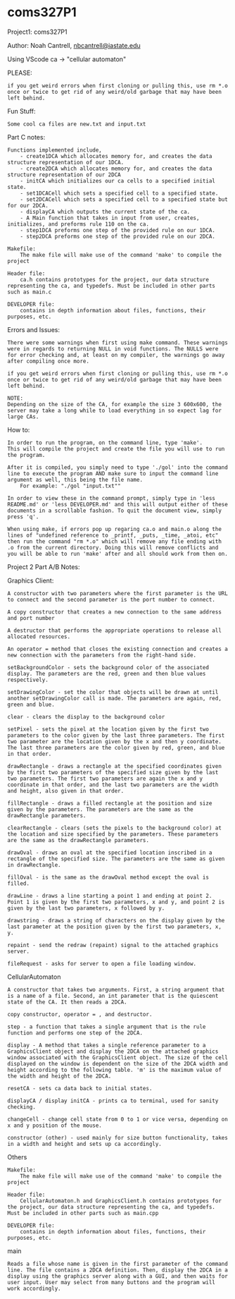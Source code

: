 # coms327P1

Project1: coms327P1

Author: Noah Cantrell, nbcantrell@iastate.edu

Using VScode
ca -> "cellular automaton"

PLEASE:

    if you get weird errors when first cloning or pulling this, use rm *.o once or twice to get rid of any weird/old garbage that may have been left behind.

Fun Stuff:

    Some cool ca files are new.txt and input.txt

Part C notes:

    Functions implemented include,
        - create1DCA which allocates memory for, and creates the data structure representation of our 1DCA.
        - create2DCA which allocates memory for, and creates the data structure representation of our 2DCA
        - initCA which initializes our ca cells to a specified initial state.
        - set1DCACell which sets a specified cell to a specified state.
        - set2DCACell which sets a specified cell to a specified state but for our 2DCA.
        - displayCA which outputs the current state of the ca.
        - A Main function that takes in input from user, creates, initializes, and preforms rule 110 on the ca.
        - step1DCA preforms one step of the provided rule on our 1DCA.
        - step2DCA preforms one step of the provided rule on our 2DCA.

    Makefile:
        The make file will make use of the command 'make' to compile the project

    Header file:
        ca.h contains prototypes for the project, our data structure representing the ca, and typedefs. Must be included in other parts such as main.c

    DEVELOPER file:
        contains in depth information about files, functions, their purposes, etc.

Errors and Issues:

    There were some warnings when first using make command. These warnings were in regards to returning NULL in void functions. The NULLS were for error checking and, at least on my compiler, the warnings go away after compiling once more.

    if you get weird errors when first cloning or pulling this, use rm *.o once or twice to get rid of any weird/old garbage that may have been left behind.

    NOTE:
    Depending on the size of the CA, for example the size 3 600x600, the server may take a long while to load everything in so expect lag for large CAs.

How to:

    In order to run the program, on the command line, type 'make'.
    This will compile the project and create the file you will use to run the program.

    After it is compiled, you simply need to type './gol' into the command line to execute the program AND make sure to input the command line argument as well, this being the file name. 
        For example: "./gol "input.txt""

    In order to view these in the command prompt, simply type in 'less README.md' or 'less DEVELOPER.md' and this will output either of these documents in a scrollable fashion. To quit the document view, simply press 'q'.

    When using make, if errors pop up regaring ca.o and main.o along the lines of "undefined reference to _printf, _puts, _time, _atoi, etc" then run the command "rm *.o" which will remove any file ending with .o from the current directory. Doing this will remove conflicts and you will be able to run 'make' after and all should work from then on.

Project 2 Part A/B Notes:

Graphics Client:

    A constructor with two parameters where the first parameter is the URL to connect and the second parameter is the port number to connect.

    A copy constructor that creates a new connection to the same address and port number

    A destructor that performs the appropriate operations to release all allocated resources.

    An operator = method that closes the existing connection and creates a new connection with the parameters from the right-hand side.

    setBackgroundColor - sets the background color of the associated display. The parameters are the red, green and then blue values respectively.

    setDrawingColor - set the color that objects will be drawn at until another setDrawingColor call is made. The parameters are again, red, green and blue.

    clear - clears the display to the background color

    setPixel - sets the pixel at the location given by the first two parameters to the color given by the last three parameters. The first two parameter are the location given by the x and then y coordinate. The last three parameters are the color given by red, green, and blue in that order.

    drawRectangle - draws a rectangle at the specified coordinates given by the first two parameters of the specified size given by the last two parameters. The first two parameters are again the x and y coordinate in that order, and the last two parameters are the width and height, also given in that order.

    fillRectangle - draws a filled rectangle at the position and size given by the parameters. The parameters are the same as the drawRectangle parameters.

    clearRectangle - clears (sets the pixels to the background color) at the location and size specified by the parameters. These parameters are the same as the drawRectangle parameters.

    drawOval - draws an oval at the specified location inscribed in a rectangle of the specified size. The parameters are the same as given in drawRectangle.

    fillOval - is the same as the drawOval method except the oval is filled.

    drawLine - draws a line starting a point 1 and ending at point 2. Point 1 is given by the first two parameters, x and y, and point 2 is given by the last two parameters, x followed by y.

    drawstring - draws a string of characters on the display given by the last parameter at the position given by the first two parameters, x, y.

    repaint - send the redraw (repaint) signal to the attached graphics server.

    fileRequest - asks for server to open a file loading window.

CellularAutomaton

    A constructor that takes two arguments. First, a string argument that is a name of a file. Second, an int parameter that is the quiescent state of the CA. It then reads a 2DCA.

    copy constructor, operator = , and destructor.

    step - a function that takes a single argument that is the rule function and performs one step of the 2DCA.

    display - A method that takes a single reference parameter to a GraphicsClient object and display the 2DCA on the attached graphics window associated with the GraphicsClient object. The size of the cell displayed on the window is dependent on the size of the 2DCA width and height according to the following table. 'm' is the maximum value of the width and height of the 2DCA.

    resetCA - sets ca data back to initial states.

    displayCA / display initCA - prints ca to terminal, used for sanity checking.

    changeCell - change cell state from 0 to 1 or vice versa, depending on x and y position of the mouse.

    constructor (other) - used mainly for size button functionality, takes in a width and height and sets up ca accordingly.

Others

    Makefile:
        The make file will make use of the command 'make' to compile the project

    Header file:
        CellularAutomaton.h and GraphicsClient.h contains prototypes for the project, our data structure representing the ca, and typedefs. Must be included in other parts such as main.cpp

    DEVELOPER file:
        contains in depth information about files, functions, their purposes, etc.
main

    Reads a file whose name is given in the first parameter of the command line. The file contains a 2DCA definition. Then, display the 2DCA in a display using the graphics server along with a GUI, and then waits for user input. User may select from many buttons and the program will work accordingly.
